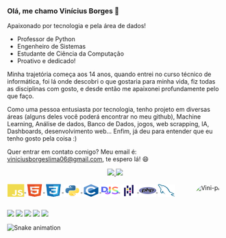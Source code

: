 ### Olá, me chamo Vinícius Borges 👋

Apaixonado por tecnologia e pela área de dados! 

- Professor de Python
- Engenheiro de Sistemas
- Estudante de Ciência da Computação
- Proativo e dedicado!

Minha trajetória começa aos 14 anos, quando entrei no curso técnico de informática, foi lá onde descobri o que gostaria para minha vida, fiz todas as disciplinas com gosto, e desde então me apaixonei profundamente pelo que faço. 

Como uma pessoa entusiasta por tecnologia, tenho projeto em diversas áreas (alguns deles você poderá encontrar no meu github), Machine Learning, Análise de dados, Banco de Dados, jogos, web scrapping, IA, Dashboards, desenvolvimento web... Enfim, já deu para entender que eu tenho gosto pela coisa :)

Quer entrar em contato comigo? Meu email é: viniciusborgeslima06@gmail.com, te espero lá! 😄 

<div align="center">
  <a href="https://github.com/ViniBL">
  <img height="160em" src="https://github-readme-stats.vercel.app/api?username=ViniBL&show_icons=true&theme=dark&include_all_commits=true&count_private=true"/>
  <img height="160em" src="https://github-readme-stats.vercel.app/api/top-langs/?username=ViniBL&layout=compact&langs_count=7&theme=dark"/>
</div>
<div style="display: inline_block"><br>
  <img align="center" alt="Vini-Js" height="30" width="40" src="https://raw.githubusercontent.com/devicons/devicon/master/icons/javascript/javascript-plain.svg">
  <img align="center" alt="Vini-HTML" height="30" width="40" src="https://raw.githubusercontent.com/devicons/devicon/master/icons/html5/html5-original.svg">
  <img align="center" alt="Vini-CSS" height="30" width="40" src="https://raw.githubusercontent.com/devicons/devicon/master/icons/css3/css3-original.svg">
  <img align="center" alt="Vini-Python" height="30" width="40" src="https://raw.githubusercontent.com/devicons/devicon/master/icons/python/python-original.svg">
  <img align="center" alt="Vini-C" height="30" width="40" src="https://raw.githubusercontent.com/devicons/devicon/master/icons/c/c-original.svg">
  <img align="center" alt="Vini-DiscordJS" height="30" width="40" src="https://raw.githubusercontent.com/devicons/devicon/master/icons/discordjs/discordjs-original.svg">
  <img align="center" alt="Vini-Pandas" height="30" width="40" src="https://raw.githubusercontent.com/devicons/devicon/master/icons/pandas/pandas-original.svg">
  <img align="center" alt="Vini-PHP" height="30" width="40" src="https://raw.githubusercontent.com/devicons/devicon/master/icons/php/php-original.svg">
  <img align="center" alt="Vini-MySQL" height="30" width="40" src="https://raw.githubusercontent.com/devicons/devicon/master/icons/mysql/mysql-original.svg">


  
  
  <img align="right" alt="Vini-pic" height="150" style="border-radius:50px;" src="https://media.discordapp.net/attachments/325734999137583106/967856843642781797/download20220400152944.png?width=567&height=567">
</div>
  
  ##
 
<div> 
  <a href="https://www.youtube.com/channel/UCrteHlXNlwGrMr-jcOWaUkg" target="_blank"><img src="https://img.shields.io/badge/YouTube-FF0000?style=for-the-badge&logo=youtube&logoColor=white" target="_blank"></a>
  <a href="https://www.instagram.com/vinicius_vinicius_vinicius/" target="_blank"><img src="https://img.shields.io/badge/-Instagram-%23E4405F?style=for-the-badge&logo=instagram&logoColor=white" target="_blank"></a>
 	<a href="https://www.twitch.tv/ViniBLi" target="_blank"><img src="https://img.shields.io/badge/Twitch-9146FF?style=for-the-badge&logo=twitch&logoColor=white" target="_blank"></a>
 <a href="Vini#4682" target="_blank"><img src="https://img.shields.io/badge/Discord-7289DA?style=for-the-badge&logo=discord&logoColor=white" target="_blank"></a> 
  <a href = "mailto:contatoViniBL@gmail.com"><img src="https://img.shields.io/badge/-Gmail-%23333?style=for-the-badge&logo=gmail&logoColor=white" target="_blank"></a>
 
  ![Snake animation](https://github.com/ViniBL/ViniBL/blob/output/github-contribution-grid-snake.svg)
 
</div>
